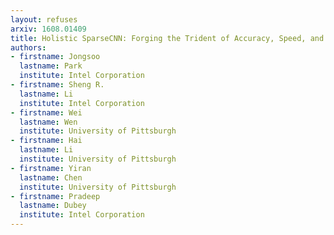 ```yaml
---
layout: refuses
arxiv: 1608.01409
title: Holistic SparseCNN: Forging the Trident of Accuracy, Speed, and Size
authors:
- firstname: Jongsoo
  lastname: Park
  institute: Intel Corporation
- firstname: Sheng R.
  lastname: Li
  institute: Intel Corporation
- firstname: Wei
  lastname: Wen
  institute: University of Pittsburgh
- firstname: Hai
  lastname: Li
  institute: University of Pittsburgh
- firstname: Yiran
  lastname: Chen
  institute: University of Pittsburgh
- firstname: Pradeep
  lastname: Dubey
  institute: Intel Corporation
---
```

